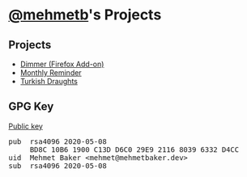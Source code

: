 # [@mehmetb](https://github.com/mehmetb)'s Projects

## Projects

- [Dimmer (Firefox Add-on)](https://mehmetb.github.io/dimmer)
- [Monthly Reminder](https://mehmetb.github.io/monthly-reminder)
- [Turkish Draughts](https://mehmetb.github.io/turkish-draughts)

## GPG Key

[Public key](public.txt)

<pre>
pub  rsa4096 2020-05-08
     BD8C 10B6 1900 C13D D6C0 29E9 2116 8039 6332 D4CC
uid  Mehmet Baker &lt;mehmet@mehmetbaker.dev&gt;
sub  rsa4096 2020-05-08
</pre>
